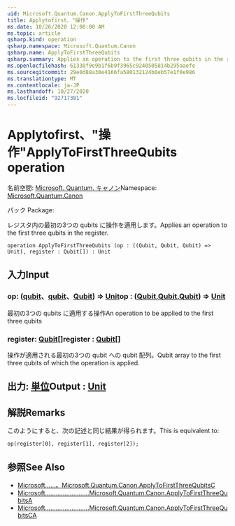 ```yaml
---
uid: Microsoft.Quantum.Canon.ApplyToFirstThreeQubits
title: Applytofirst、"操作"
ms.date: 10/26/2020 12:00:00 AM
ms.topic: article
qsharp.kind: operation
qsharp.namespace: Microsoft.Quantum.Canon
qsharp.name: ApplyToFirstThreeQubits
qsharp.summary: Applies an operation to the first three qubits in the register.
ms.openlocfilehash: 61330f9e9b1f6b9f3965c9240505814b295aaefe
ms.sourcegitcommit: 29e0d88a30e4166fa580132124b0eb57e1f0e986
ms.translationtype: MT
ms.contentlocale: ja-JP
ms.lasthandoff: 10/27/2020
ms.locfileid: "92717381"
---
```

# <a name="applytofirstthreequbits-operation"></a><span data-ttu-id="e0996-102">Applytofirst、"操作"</span><span class="sxs-lookup"><span data-stu-id="e0996-102">ApplyToFirstThreeQubits operation</span></span>

<span data-ttu-id="e0996-103">名前空間: [Microsoft. Quantum. キャノン](xref:Microsoft.Quantum.Canon)</span><span class="sxs-lookup"><span data-stu-id="e0996-103">Namespace: [Microsoft.Quantum.Canon](xref:Microsoft.Quantum.Canon)</span></span>

<span data-ttu-id="e0996-104">パック [](https://nuget.org/packages/)</span><span class="sxs-lookup"><span data-stu-id="e0996-104">Package: [](https://nuget.org/packages/)</span></span>


<span data-ttu-id="e0996-105">レジスタ内の最初の3つの qubits に操作を適用します。</span><span class="sxs-lookup"><span data-stu-id="e0996-105">Applies an operation to the first three qubits in the register.</span></span>

```qsharp
operation ApplyToFirstThreeQubits (op : ((Qubit, Qubit, Qubit) => Unit), register : Qubit[]) : Unit
```


## <a name="input"></a><span data-ttu-id="e0996-106">入力</span><span class="sxs-lookup"><span data-stu-id="e0996-106">Input</span></span>

### <a name="op--qubitqubitqubit--unit"></a><span data-ttu-id="e0996-107">op: ([qubit](xref:microsoft.quantum.lang-ref.qubit)、[qubit](xref:microsoft.quantum.lang-ref.qubit)、[Qubit](xref:microsoft.quantum.lang-ref.qubit)) => [Unit](xref:microsoft.quantum.lang-ref.unit)</span><span class="sxs-lookup"><span data-stu-id="e0996-107">op : ([Qubit](xref:microsoft.quantum.lang-ref.qubit),[Qubit](xref:microsoft.quantum.lang-ref.qubit),[Qubit](xref:microsoft.quantum.lang-ref.qubit)) => [Unit](xref:microsoft.quantum.lang-ref.unit)</span></span> 

<span data-ttu-id="e0996-108">最初の3つの qubits に適用する操作</span><span class="sxs-lookup"><span data-stu-id="e0996-108">An operation to be applied to the first three qubits</span></span>


### <a name="register--qubit"></a><span data-ttu-id="e0996-109">register: [Qubit](xref:microsoft.quantum.lang-ref.qubit)[]</span><span class="sxs-lookup"><span data-stu-id="e0996-109">register : [Qubit](xref:microsoft.quantum.lang-ref.qubit)[]</span></span>

<span data-ttu-id="e0996-110">操作が適用される最初の3つの qubit への qubit 配列。</span><span class="sxs-lookup"><span data-stu-id="e0996-110">Qubit array to the first three qubits of which the operation is applied.</span></span>



## <a name="output--unit"></a><span data-ttu-id="e0996-111">出力: [単位](xref:microsoft.quantum.lang-ref.unit)</span><span class="sxs-lookup"><span data-stu-id="e0996-111">Output : [Unit](xref:microsoft.quantum.lang-ref.unit)</span></span>



## <a name="remarks"></a><span data-ttu-id="e0996-112">解説</span><span class="sxs-lookup"><span data-stu-id="e0996-112">Remarks</span></span>

<span data-ttu-id="e0996-113">このようにすると、次の記述と同じ結果が得られます。</span><span class="sxs-lookup"><span data-stu-id="e0996-113">This is equivalent to:</span></span>

```qsharp
op(register[0], register[1], register[2]);
```

## <a name="see-also"></a><span data-ttu-id="e0996-114">参照</span><span class="sxs-lookup"><span data-stu-id="e0996-114">See Also</span></span>

- [<span data-ttu-id="e0996-115">Microsoft......。</span><span class="sxs-lookup"><span data-stu-id="e0996-115">Microsoft.Quantum.Canon.ApplyToFirstThreeQubitsC</span></span>](xref:Microsoft.Quantum.Canon.ApplyToFirstThreeQubitsC)
- [<span data-ttu-id="e0996-116">Microsoft.........................</span><span class="sxs-lookup"><span data-stu-id="e0996-116">Microsoft.Quantum.Canon.ApplyToFirstThreeQubitsA</span></span>](xref:Microsoft.Quantum.Canon.ApplyToFirstThreeQubitsA)
- [<span data-ttu-id="e0996-117">Microsoft.........................</span><span class="sxs-lookup"><span data-stu-id="e0996-117">Microsoft.Quantum.Canon.ApplyToFirstThreeQubitsCA</span></span>](xref:Microsoft.Quantum.Canon.ApplyToFirstThreeQubitsCA)